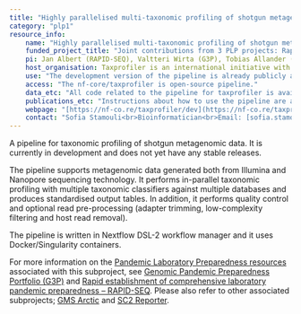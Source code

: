 ```yaml
---
title: "Highly parallelised multi-taxonomic profiling of shotgun metagenomic data (taxprofiler)"
category: "plp1"
resource_info:
    name: "Highly parallelised multi-taxonomic profiling of shotgun metagenomic data (taxprofiler)"
    funded_project_title: "Joint contributions from 3 PLP projects: Rapid establishment of comprehensive laboratory pandemic preparedness – RAPID-SEQ (PLP1 capability), Genomic Pandemic Preparedness Portfolio (G3P) (PLP1 capability), and Next generation clinical virology (PLP TDP project)."
    pi: Jan Albert (RAPID-SEQ), Valtteri Wirta (G3P), Tobias Allander (Next generation clinical virology)
    host_organisation: Taxprofiler is an international initiative with Swedish contributions from Karolinska Institutet, Karolinska University Hospital, SciLifeLab, Region Östergötland and Genomic Medicine Sweden
    use: "The development version of the pipeline is already publicly available for taxonomic classification of metagenomic data and it can be used for Pandemic Preparedness research as soon as the first stable release is available."
    access: "The nf-core/taxprofiler is open-source pipeline."
    data_etc: "All code related to the pipeline for taxprofiler is available on [GitHub](https://github.com/nf-core/taxprofiler)."
    publications_etc: "Instructions about how to use the pipeline are available on [nf-core](https://nf-co.re/taxprofiler/dev/usage)."
    webpage: "[https://nf-co.re/taxprofiler/dev](https://nf-co.re/taxprofiler/dev)"
    contact: "Sofia Stamouli<br>Bioinformatician<br>Email: [sofia.stamouli@scilifelab.se](mailto:sofia.stamouli@scilifelab.se)"
---
```


A pipeline for taxonomic profiling of shotgun metagenomic data. It is currently in development and does not yet have any stable releases.

The pipeline supports metagenomic data generated both from Illumina and Nanopore sequencing technology. It performs in-parallel taxonomic profiling with multiple taxonomic classifiers against multiple databases and produces standardised output tables. In addition, it performs quality control and optional read pre-processing (adapter trimming, low-complexity filtering and host read removal).

The pipeline is written in Nextflow DSL-2 workflow manager and it uses Docker/Singularity containers.

For more information on the [Pandemic Laboratory Preparedness resources](/resources/) associated with this subproject, see [Genomic Pandemic Preparedness Portfolio (G3P)](/resources/g3p/) and [Rapid establishment of comprehensive laboratory pandemic preparedness – RAPID-SEQ](/resources/rapid-seq/). Please also refer to other associated subprojects; [GMS Arctic](/resources-subprojects/gms-arctic/) and [SC2 Reporter](/resources-subprojects/sc2reporter/).
